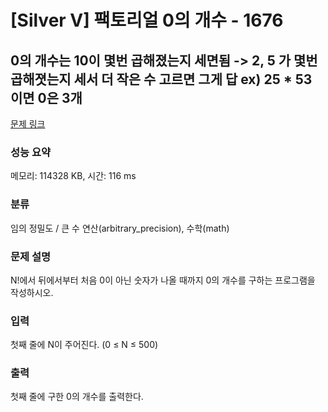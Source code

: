 # [Silver V] 팩토리얼 0의 개수 - 1676 

## 0의 개수는 10이 몇번 곱해졌는지 세면됨 -> 2, 5 가 몇번 곱해졋는지 세서 더 작은 수 고르면 그게 답 ex) 2**5 * 5**3 이면 0은 3개

[문제 링크](https://www.acmicpc.net/problem/1676) 

### 성능 요약

메모리: 114328 KB, 시간: 116 ms

### 분류

임의 정밀도 / 큰 수 연산(arbitrary_precision), 수학(math)

### 문제 설명

<p>N!에서 뒤에서부터 처음 0이 아닌 숫자가 나올 때까지 0의 개수를 구하는 프로그램을 작성하시오.</p>

### 입력 

 <p>첫째 줄에 N이 주어진다. (0 ≤ N ≤ 500)</p>

### 출력 

 <p>첫째 줄에 구한 0의 개수를 출력한다.</p>

